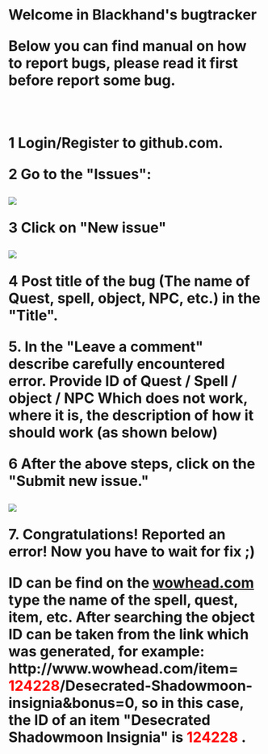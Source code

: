 <Html>
<b> <h1> Welcome in Blackhand's bugtracker </ h1> </b>
<p> Below you can find manual on how to report bugs, please read it first before report some bug. </p>
<br>
<p> <b> 1 </b> Login/Register to github.com. </p>
<p> <b> 2 </b> Go to the "Issues": </p>
<Img src = "http://blackhand.pl/wod/bugtracker/img_tutorial/1.png">
<p> <b> 3 </b> Click on "New issue" </p>
<Img src = "http://blackhand.pl/wod/bugtracker/img_tutorial/2.png">
<p> <b> 4 </b> Post title of the bug (The name of Quest, spell, object, NPC, etc.) in the "Title". </p>
<p> <b> 5. </b> In the "Leave a comment" describe carefully encountered error. Provide ID of Quest / Spell / object / NPC Which does not work, where it is, the description of how it should work (as shown below) </p>
<p> <b> 6 </b> After the above steps, click on the "Submit new issue." </p>
<Img src = "http://blackhand.pl/wod/bugtracker/img_tutorial/4.png">
<p> <b> 7. </b> Congratulations! Reported an error! Now you have to wait for fix ;) </p>


<p> ID can be find on the <a target="_blank" href="http://wowhead.com"> wowhead.com </a> type the name of the spell, quest, item, etc. After searching the object ID can be taken from the link which was generated, for example: http://www.wowhead.com/item=<font color = red> <b>124228</b></font>/Desecrated-Shadowmoon-insignia&bonus=0, so in this case, the ID of an item "Desecrated Shadowmoon Insignia" is <font color = red><b>124228 </b></font>.</p>
